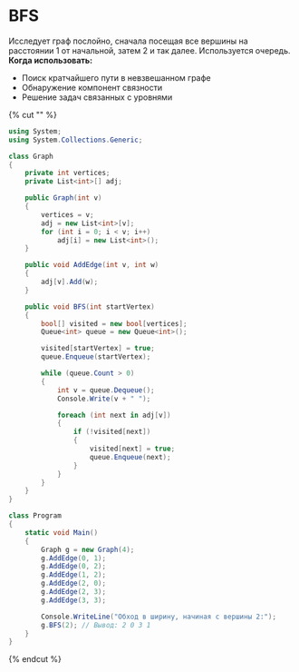 # BFS

Исследует граф послойно, сначала посещая все вершины на расстоянии 1 от начальной, затем 2 и так далее. Используется очередь.
**Когда использовать:**
- Поиск кратчайшего пути в невзвешанном графе
- Обнаружение компонент связности
- Решение задач связанных с уровнями

{% cut "" %}
```cs
using System;
using System.Collections.Generic;

class Graph
{
    private int vertices;
    private List<int>[] adj;

    public Graph(int v)
    {
        vertices = v;
        adj = new List<int>[v];
        for (int i = 0; i < v; i++)
            adj[i] = new List<int>();
    }

    public void AddEdge(int v, int w)
    {
        adj[v].Add(w);
    }

    public void BFS(int startVertex)
    {
        bool[] visited = new bool[vertices];
        Queue<int> queue = new Queue<int>();

        visited[startVertex] = true;
        queue.Enqueue(startVertex);

        while (queue.Count > 0)
        {
            int v = queue.Dequeue();
            Console.Write(v + " ");

            foreach (int next in adj[v])
            {
                if (!visited[next])
                {
                    visited[next] = true;
                    queue.Enqueue(next);
                }
            }
        }
    }
}

class Program
{
    static void Main()
    {
        Graph g = new Graph(4);
        g.AddEdge(0, 1);
        g.AddEdge(0, 2);
        g.AddEdge(1, 2);
        g.AddEdge(2, 0);
        g.AddEdge(2, 3);
        g.AddEdge(3, 3);

        Console.WriteLine("Обход в ширину, начиная с вершины 2:");
        g.BFS(2); // Вывод: 2 0 3 1
    }
}
```
{% endcut %}